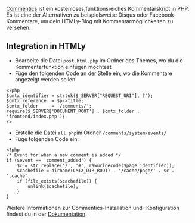 <!--t Commentics-Integration t-->
<!--d Commentics ist ein kostenloses,funktionsreiches Kommentarskript in PHP. Es ist eine der Alternativen zu beispielsweise Disqus oder Facebook-Kommentare, um dein HTMLy-Blog mit Kommentarmöglichkeiten zu versehen. d-->

<a href="https://commentics.com/" rel="nofollow" target="_blank">Commentics</a> ist ein kostenloses,funktionsreiches Kommentarskript in PHP. Es ist eine der Alternativen zu beispielsweise Disqus oder Facebook-Kommentare, um dein HTMLy-Blog mit Kommentarmöglichkeiten zu versehen.

## Integration in HTMLy

* Bearbeite die Datei `post.html.php` im Ordner des Themes, wo du die Kommentarfunktion einfügen möchtest
* Füge den folgenden Code an der Stelle ein, wo die Kommentare angezeigt werden sollen:

```
<?php
$cmtx_identifier = strtok($_SERVER["REQUEST_URI"],'?');
$cmtx_reference  = $p->title;
$cmtx_folder     = '/comments/';
require($_SERVER['DOCUMENT_ROOT'] . $cmtx_folder . 'frontend/index.php');
?>
```

* Erstelle die Datei `all.php`im Ordner `/comments/system/events/`
* Füge folgenden Code ein:

```
<?php
/* Event for when a new comment is added */
if ($event == 'comment_added') {
    $c = str_replace('/', '#', rawurldecode($page_identifier));
    $cachefile = dirname(CMTX_DIR_ROOT) . '/cache/page/' . $c . '.cache';
    if (file_exists($cachefile)) {
        unlink($cachefile);
    }
}
```
Weitere Informationen zur Commentics-Installation und -Konfiguration findest du in der <a href="https://commentics.com/docs" rel="_nofollow" target="_blank">Dokumentation</a>.
